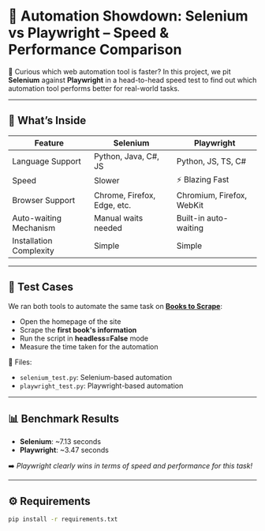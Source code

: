 # 🔧 Automation Showdown: Selenium vs Playwright – Speed & Performance Comparison

🚀 Curious which web automation tool is faster? In this project, we pit **Selenium** against **Playwright** in a head-to-head speed test to find out which automation tool performs better for real-world tasks.

---

## 📌 What’s Inside

| Feature                        | Selenium                    | Playwright                  |
|-------------------------------|-----------------------------|-----------------------------|
| Language Support              | Python, Java, C#, JS        | Python, JS, TS, C#          |
| Speed                         | Slower                      | ⚡ Blazing Fast              |
| Browser Support               | Chrome, Firefox, Edge, etc. | Chromium, Firefox, WebKit   |
| Auto-waiting Mechanism        | Manual waits needed         | Built-in auto-waiting       |
| Installation Complexity       | Simple                      | Simple                      |

---

## 🧪 Test Cases

We ran both tools to automate the same task on **[Books to Scrape](http://books.toscrape.com/)**:

- Open the homepage of the site
- Scrape the **first book's information**
- Run the script in **headless=False** mode
- Measure the time taken for the automation

📂 Files:

- `selenium_test.py`: Selenium-based automation
- `playwright_test.py`: Playwright-based automation

---

## 📊 Benchmark Results

- **Selenium**: ~7.13 seconds  
- **Playwright**: ~3.47 seconds  

➡️ *Playwright clearly wins in terms of speed and performance for this task!*

---

## ⚙️ Requirements

```bash
pip install -r requirements.txt
